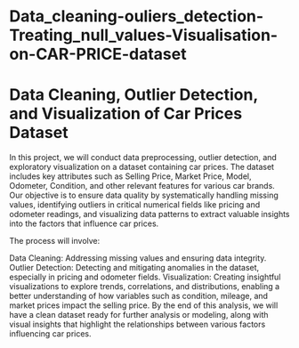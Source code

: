 # Data_cleaning-ouliers_detection-Treating_null_values-Visualisation-on-CAR-PRICE-dataset
# Data Cleaning, Outlier Detection, and Visualization of Car Prices Dataset

In this project, we will conduct data preprocessing, outlier detection, and exploratory visualization on a dataset containing car prices. The dataset includes key attributes such as Selling Price, Market Price, Model, Odometer, Condition, and other relevant features for various car brands. Our objective is to ensure data quality by systematically handling missing values, identifying outliers in critical numerical fields like pricing and odometer readings, and visualizing data patterns to extract valuable insights into the factors that influence car prices.

The process will involve:

Data Cleaning: Addressing missing values and ensuring data integrity. Outlier Detection: Detecting and mitigating anomalies in the dataset, especially in pricing and odometer fields. Visualization: Creating insightful visualizations to explore trends, correlations, and distributions, enabling a better understanding of how variables such as condition, mileage, and market prices impact the selling price. By the end of this analysis, we will have a clean dataset ready for further analysis or modeling, along with visual insights that highlight the relationships between various factors influencing car prices.
